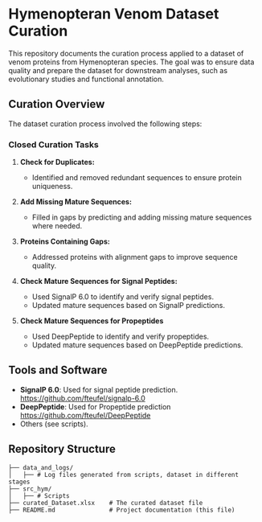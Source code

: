 # Hymenopteran Venom Dataset Curation

This repository documents the curation process applied to a dataset of venom proteins from Hymenopteran species. The goal was to ensure data quality and prepare the dataset for downstream analyses, such as evolutionary studies and functional annotation.

## Curation Overview

The dataset curation process involved the following steps:

### **Closed Curation Tasks**
1. **Check for Duplicates:**
   - Identified and removed redundant sequences to ensure protein uniqueness.

2. **Add Missing Mature Sequences:**
   - Filled in gaps by predicting and adding missing mature sequences where needed.

3. **Proteins Containing Gaps:**
   - Addressed proteins with alignment gaps to improve sequence quality.

4. **Check Mature Sequences for Signal Peptides:**
   - Used SignalP 6.0 to identify and verify signal peptides.
   - Updated mature sequences based on SignalP predictions.

5. **Check Mature Sequences for Propeptides**
   - Used DeepPeptide to identify and verify propeptides.
   - Updated mature sequences based on DeepPeptide predictions.

## Tools and Software
- **SignalP 6.0**: Used for signal peptide prediction.
   https://github.com/fteufel/signalp-6.0
- **DeepPeptide**: Used for Propeptide prediction
   https://github.com/fteufel/DeepPeptide
- Others (see scripts).

## Repository Structure
```
├── data_and_logs/
│   ├── # Log files generated from scripts, dataset in different stages
├── src_hym/
│   ├── # Scripts
├── curated_Dataset.xlsx    # The curated dataset file
├── README.md               # Project documentation (this file)
```
